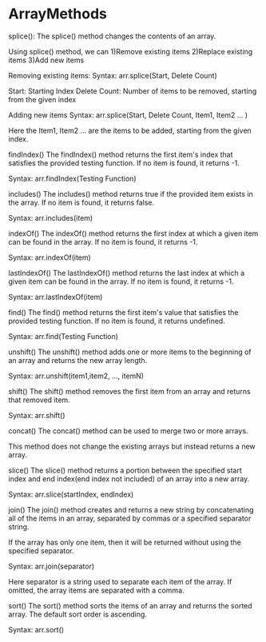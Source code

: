 # ArrayMethods

splice():
The splice() method changes the contents of an array.

Using splice() method, we can
1)Remove existing items
2)Replace existing items
3)Add new items

Removing existing items:
Syntax: arr.splice(Start, Delete Count)

Start: Starting Index
Delete Count: Number of items to be removed, starting from the given index

Adding new items
Syntax: arr.splice(Start, Delete Count, Item1, Item2 ... )

Here the Item1, Item2 ... are the items to be added, starting from the given index.


findIndex()
The findIndex() method returns the first item's index that satisfies the provided testing function. If no item is found, it returns -1.

Syntax: arr.findIndex(Testing Function)

includes()
The includes() method returns true if the provided item exists in the array. If no item is found, it returns false.

Syntax: arr.includes(item)

indexOf()
The indexOf() method returns the first index at which a given item can be found in the array. If no item is found, it returns -1.

Syntax: arr.indexOf(item)

lastIndexOf()
The lastIndexOf() method returns the last index at which a given item can be found in the array. If no item is found, it returns -1.

Syntax: arr.lastIndexOf(item)

find()
The find() method returns the first item's value that satisfies the provided testing function. If no item is found, it returns undefined.

Syntax: arr.find(Testing Function)

unshift()
The unshift() method adds one or more items to the beginning of an array and returns the new array length.

Syntax: arr.unshift(item1,item2, ..., itemN)

shift()
The shift() method removes the first item from an array and returns that removed item.

Syntax: arr.shift()

 concat()
The concat() method can be used to merge two or more arrays.

This method does not change the existing arrays but instead returns a new array.


slice()
The slice() method returns a portion between the specified start index and end index(end index not included) of an array into a new array.

Syntax: arr.slice(startIndex, endIndex)


join()
The join() method creates and returns a new string by concatenating all of the items in an array, separated by commas or a specified separator string.

If the array has only one item, then it will be returned without using the specified separator.

Syntax: arr.join(separator)

Here separator is a string used to separate each item of the array. If omitted, the array items are separated with a comma.


sort()
The sort() method sorts the items of an array and returns the sorted array. The default sort order is ascending.

Syntax: arr.sort()
